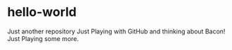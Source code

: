 # hello-world
Just another repository
Just Playing with GitHub and thinking about Bacon!
Just Playing some more.
